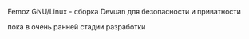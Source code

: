 Femoz GNU/Linux - сборка Devuan для безопасности и приватности

пока в очень ранней стадии разработки

